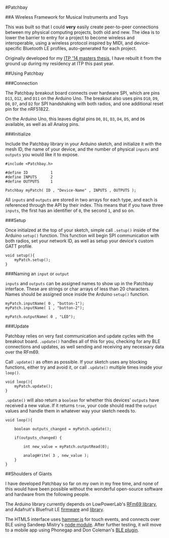 #Patchbay

##A Wireless Framework for Musical Instruments and Toys

This was built so that I could <b>very</b> easily create peer-to-peer connections between my physical computing projects, both old and new. The idea is to lower the barrier to entry for a project to become wireless and interoperable, using a wireless protocol inspired by MIDI, and device-specific Bluetooth LE profiles, auto-generated for each project.

Originally developed for my [ITP '14 masters thesis](https://github.com/andysigler/patchbay-thesis-2014), I have rebuilt it from the ground up during my residency at ITP this past year.

##Using Patchbay

###Connection

The Patchbay breakout board connects over hardware SPI, which are pins `D13`, `D12`, and `D11` on the Arduino Uno. The breakout also uses pins `D10`, `D9`, `D8`, `D7`, and `D2` for SPI handshaking with both radios, and one additional reset pin for the nRF51822.

On the Arduino Uno, this leaves digital pins `D0`, `D1`, `D3`, `D4`, `D5`, and `D6` available, as well as all Analog pins.

###Initialize

Include the Patchbay library in your Arduino sketch, and initialize it with the mesh ID, the name of your device, and the number of physical `inputs` and `outputs` you would like it to expose.

```arduino
#include <Patchbay.h>

#define ID 			1
#define INPUTS 		2
#define OUTPUTS 	1

Patchbay myPatch( ID , "Device-Name" , INPUTS , OUTPUTS );
```

All `inputs` and `outputs` are stored in two arrays for each type, and each is referenced through the API by their index. This means that if you have three `inputs`, the first has an identifier of `0`, the second `1`, and so on.

###Setup

Once initialzed at the top of your sketch, simple call `.setup()` inside of the Arduino `setup()` function. This function will begin SPI communication with both radios, set your network ID, as well as setup your device's custom GATT profile.

```arduino
void setup(){
	myPatch.setup();
}
```

###Naming an `input` or `output`

`inputs` and `outputs` can be assigned names to show up in the Patchbay interface. These are strings or char arrays of less than 20 characters. Names should be assigned once inside the Arduino `setup()` function.

```arduino
myPatch.inputName( 0 , "button-1");
myPatch.inputName( 1 , "button-2");

myPatch.outputName( 0 , "LED");
```

###Update

Patchbay relies on very fast communication and update cycles with the breakout board. `.update()` handles all of this for you, checking for any BLE connections and updates, as well sending and receiving any necessary data over the RFm69.

Call `.update()` as often as possible. If your sketch uses any blocking functions, either try and avoid it, or call `.update()` multiple times inside your `loop()`.

```arduino
void loop(){
	myPatch.update();
}
```

`.update()` will also return a `boolean` for whether this devices' `outputs` have received a new value. If it returns `true`, your code should read the `output` values and handle them in whatever way your sketch needs to.

```arduino
void loop(){

	boolean outputs_changed = myPatch.update();

	if(outputs_changed) {

		int new_value = myPatch.outputRead(0);

		analogWrite( 3 , new_value );
	}
}
```

##Shoulders of Giants

I have developed Patchbay so far on my own in my free time, and none of this would have been possible without the wonderful open-source software and hardware from the following people.

The Arduino library currently depends on LowPowerLab's [RFm69 library](https://github.com/lowpowerlab/rfm69), and Adafruit's Bluefruit LE [firmware](https://github.com/adafruit/Adafruit_BluefruitLE_Firmware) and [library](https://github.com/adafruit/Adafruit_BluefruitLE_nRF51).

The HTML5 interface uses [hammer.js](http://hammerjs.github.io/) for touch events, and connects over BLE using Sandeep Mistry's [node module](https://github.com/sandeepmistry/noble). After further testing, it will move to a mobile app using Phonegap and Don Coleman's [BLE plugin](https://github.com/don/cordova-plugin-ble-central).